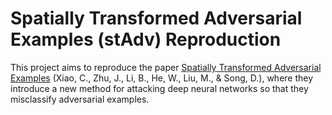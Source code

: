 # Spatially Transformed Adversarial Examples (stAdv) Reproduction

This project aims to reproduce the paper [Spatially Transformed Adversarial Examples](https://arxiv.org/abs/1801.02612) (Xiao, C., Zhu, J., Li, B., He, W., Liu, M., & Song, D.), 
where they introduce a new method for attacking deep neural networks so that they misclassify adversarial examples.
